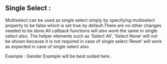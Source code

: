## Single Select : 
Multiselect can be used as single select simply by specifying multiselect property to be false which is set true by default.There are no other changes needed to be done.All callback functions will also work the same in single select also.
	The helper elements such as ‘Select All’, ‘Select None’ will not be shown because it is not required in case of single select.’Reset’ will work as expected in case of single select also.

Example : 
	Gender Example will be best suited here .